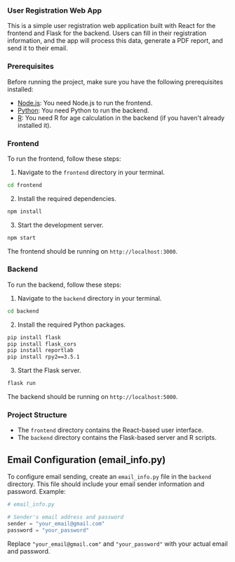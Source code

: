 ### User Registration Web App

This is a simple user registration web application built with React for the frontend and Flask for the backend. Users can fill in their registration information, and the app will process this data, generate a PDF report, and send it to their email.

### Prerequisites

Before running the project, make sure you have the following prerequisites installed:

- [Node.js](https://nodejs.org/): You need Node.js to run the frontend.
- [Python](https://www.python.org/): You need Python to run the backend.
- [R](https://www.r-project.org/): You need R for age calculation in the backend (if you haven't already installed it).

### Frontend

To run the frontend, follow these steps:

1. Navigate to the `frontend` directory in your terminal.

```bash
cd frontend
```

2. Install the required dependencies.

```bash
npm install
```

3. Start the development server.

```bash
npm start
```

The frontend should be running on `http://localhost:3000`.

### Backend

To run the backend, follow these steps:

1. Navigate to the `backend` directory in your terminal.

```bash
cd backend
```

2. Install the required Python packages.

```bash
pip install flask
pip install flask_cors
pip install reportlab
pip install rpy2==3.5.1
```

3. Start the Flask server.

```bash
flask run
```

The backend should be running on `http://localhost:5000`.

### Project Structure

- The `frontend` directory contains the React-based user interface.
- The `backend` directory contains the Flask-based server and R scripts.

## Email Configuration (email_info.py)

To configure email sending, create an `email_info.py` file in the `backend` directory. This file should include your email sender information and password. Example:

```python
# email_info.py

# Sender's email address and password
sender = "your_email@gmail.com"
password = "your_password"
```

Replace `"your_email@gmail.com"` and `"your_password"` with your actual email and password.